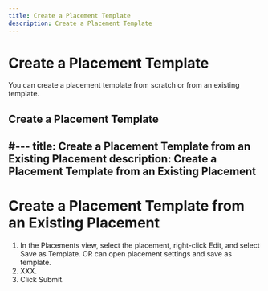 ```yaml
---
title: Create a Placement Template
description: Create a Placement Template
---
```

# Create a Placement Template

You can create a placement template from scratch or from an existing template.

## Create a Placement Template

#---
title: Create a Placement Template from an Existing Placement
description: Create a Placement Template from an Existing Placement
---
# Create a Placement Template from an Existing Placement

1. In the Placements view, select the placement, right-click Edit, and select Save as Template.  OR can open placement settings and save as template.
1. XXX.
1. Click Submit.